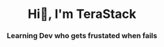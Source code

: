 <h1 align="center">Hi👋, I'm TeraStack</h1>
<h3 align="center">Learning Dev who gets frustated when fails</h3>

